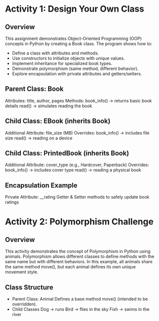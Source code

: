 # Activity 1: Design Your Own Class
## Overview
This assignment demonstrates Object-Oriented Programming (OOP) concepts in Python by creating a Book class.
The program shows how to:
- Define a class with attributes and methods.
- Use constructors to initialize objects with unique values.
- Implement inheritance for specialized book types.
- Demonstrate polymorphism (same method, different behavior).
- Explore encapsulation with private attributes and getters/setters.
## Parent Class: Book
Attributes: title, author, pages
Methods:
book_info() → returns basic book details
read() → simulates reading the book
## Child Class: EBook (inherits Book)
Additional Attribute: file_size (MB)
Overrides:
book_info() → includes file size
read() → reading on a device
## Child Class: PrintedBook (inherits Book)
Additional Attribute: cover_type (e.g., Hardcover, Paperback)
Overrides:
book_info() → includes cover type
read() → reading a physical book
## Encapsulation Example
Private Attribute: __rating
Getter & Setter methods to safely update book ratings

# Activity 2: Polymorphism Challenge
## Overview
This activity demonstrates the concept of Polymorphism in Python using animals.
Polymorphism allows different classes to define methods with the same name but with different behaviors.
In this example, all animals share the same method move(), but each animal defines its own unique movement style.

## Class Structure
- Parent Class: Animal
Defines a base method move() (intended to be overridden).
- Child Classes
Dog → runs
Bird → flies in the sky
Fish → swims in the river
